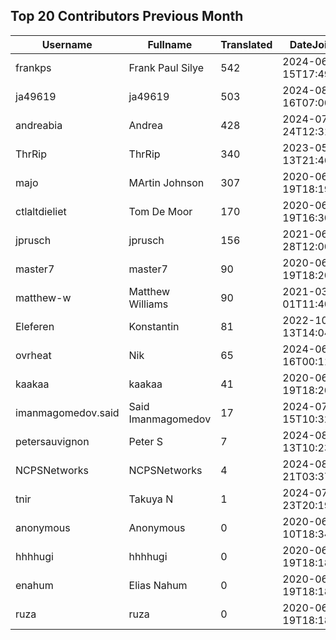 ## Top 20 Contributors Previous Month ##
|Username|Fullname|Translated|DateJoined|Language|
|--------|--------|----------|----------|-------|
|frankps|Frank Paul Silye|542|2024-06-15T17:49:35.|nb_NO|
|ja49619|ja49619|503|2024-08-16T07:00:21.||
|andreabia|Andrea|428|2024-07-24T12:31:47.|it|
|ThrRip|ThrRip|340|2023-05-13T21:46:16.|zh_Hans|
|majo|MArtin Johnson|307|2020-06-19T18:19:45Z|sv|
|ctlaltdieliet|Tom De Moor|170|2020-06-19T16:30:47Z|nl|
|jprusch|jprusch|156|2021-06-28T12:00:18.|de|
|master7|master7|90|2020-06-19T18:20:39.|pl|
|matthew-w|Matthew Williams|90|2021-03-01T11:40:28.|en_AU|
|Eleferen|Konstantin|81|2022-10-13T14:04:24Z|ru|
|ovrheat|Nik|65|2024-06-16T00:11:45.||
|kaakaa|kaakaa|41|2020-06-19T18:20:26Z|ja|
|imanmagomedov.said|Said Imanmagomedov|17|2024-07-15T10:32:56.||
|petersauvignon|Peter S|7|2024-08-13T10:23:34.|cs|
|NCPSNetworks|NCPSNetworks|4|2024-08-21T03:37:05.||
|tnir|Takuya N|1|2024-07-23T20:19:19.||
|anonymous|Anonymous|0|2020-06-10T18:34:14.||
|hhhhugi|hhhhugi|0|2020-06-19T18:18:56.||
|enahum|Elias  Nahum|0|2020-06-19T18:18:56Z|es|
|ruza|ruza|0|2020-06-19T18:18:57.||
